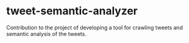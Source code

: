 # tweet-semantic-analyzer
Contribution to the project of developing a tool for crawling tweets and semantic analysis of the tweets.
